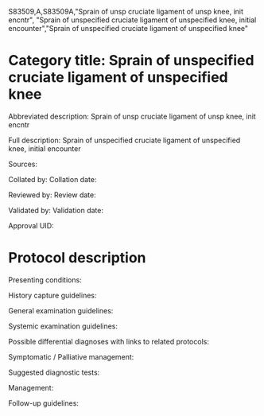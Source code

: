 S83509,A,S83509A,"Sprain of unsp cruciate ligament of unsp knee, init encntr", "Sprain of unspecified cruciate ligament of unspecified knee, initial encounter","Sprain of unspecified cruciate ligament of unspecified knee"
# Category title: Sprain of unspecified cruciate ligament of unspecified knee

Abbreviated description: Sprain of unsp cruciate ligament of unsp knee, init encntr

Full description: Sprain of unspecified cruciate ligament of unspecified knee, initial encounter

Sources:

Collated by:
Collation date:

Reviewed by:
Review date:

Validated by:
Validation date:

Approval UID:

# Protocol description

Presenting conditions:

History capture guidelines:

General examination guidelines:

Systemic examination guidelines:

Possible differential diagnoses with links to related protocols:

Symptomatic / Palliative management:

Suggested diagnostic tests:

Management:

Follow-up guidelines:

